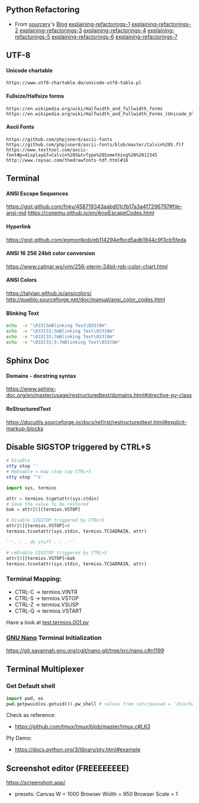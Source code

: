 ## Python Refactoring
* From [sourcery](https://sourcery.ai/blog)'s [Blog](https://sourcery.ai/blog/)
    [explaining-refactorings-1](https://sourcery.ai/blog/explaining-refactorings-1/)
    [explaining-refactorings-2](https://sourcery.ai/blog/explaining-refactorings-2/)
    [explaining-refactorings-3](https://sourcery.ai/blog/explaining-refactorings-3/)
    [explaining-refactorings-4](https://sourcery.ai/blog/explaining-refactorings-4/)
    [explaining-refactorings-5](https://sourcery.ai/blog/explaining-refactorings-5/)
    [explaining-refactorings-6](https://sourcery.ai/blog/explaining-refactorings-6/)
    [explaining-refactorings-7](https://sourcery.ai/blog/explaining-refactorings-7/)

## UTF-8
#### Unicode chartable
    https://www.utf8-chartable.de/unicode-utf8-table.pl
#### Fullsize/Halfsize forms
    https://en.wikipedia.org/wiki/Halfwidth_and_fullwidth_forms
    https://en.wikipedia.org/wiki/Halfwidth_and_Fullwidth_Forms_(Unicode_block)
#### Ascii Fonts
    https://github.com/phpjsnerd/ascii-fonts
    https://github.com/phpjsnerd/ascii-fonts/blob/master/Calvin%20S.flf
    https://www.texttool.com/ascii-font#p=display&f=Calvin%20S&t=Type%20Something%20%2012345
    http://www.roysac.com/thedrawfonts-tdf.html#16

## Terminal
#### ANSI Escape Sequences
https://gist.github.com/fnky/458719343aabd01cfb17a3a4f7296797#file-ansi-md
https://conemu.github.io/en/AnsiEscapeCodes.html
#### Hyperlink
https://gist.github.com/egmontkob/eb114294efbcd5adb1944c9f3cb5feda
#### ANSI 16 256 24bit color conversion
https://www.calmar.ws/vim/256-xterm-24bit-rgb-color-chart.html
#### ANSI Colors
https://talyian.github.io/ansicolors/
http://pueblo.sourceforge.net/doc/manual/ansi_color_codes.html

#### Blinking Text
```bash
echo  -e "\033[5mBlinking Text\033[0m"
echo  -e "\033[33;5mBlinking Text\033[0m"
echo  -e "\033[33;7mBlinking Text\033[0m"
echo  -e "\033[33;5;7mBlinking Text\033[0m"
```

## Sphinx Doc
#### Domains - docstring syntax
https://www.sphinx-doc.org/en/master/usage/restructuredtext/domains.html#directive-py-class
#### ReStructuredText
https://docutils.sourceforge.io/docs/ref/rst/restructuredtext.html#explicit-markup-blocks

## Disable SIGSTOP triggered by CTRL+S
```bash
# Disable
stty stop ''
# ReEnable = map stop top CTRL+S
stty stop '^s'
```

```python
import sys, termios

attr = termios.tcgetattr(sys.stdin)
# Save the value to be restored
bak = attr[6][termios.VSTOP]

# Disable SIGSTOP triggered by CTRL+S
attr[6][termios.VSTOP]=0
termios.tcsetattr(sys.stdin, termios.TCSADRAIN, attr)

'''. . . do stuff . . .'''

# reEnable SIGSTOP triggered by CTRL+S
attr[6][termios.VSTOP]=bak
termios.tcsetattr(sys.stdin, termios.TCSADRAIN, attr)
```
### Terminal Mapping:
 - CTRL-C -> termios.VINTR
 - CTRL-S -> termios.VSTOP
 - CTRL-Z -> termios.VSUSP
 - CTRL-Q -> termios.VSTART

Have a look at [test.termios.001.py](../../tests/test.termios.001.py)

### [GNU Nano](https://www.nano-editor.org) Terminal Initialization
https://git.savannah.gnu.org/cgit/nano.git/tree/src/nano.c#n1199

## Terminal Multiplexer

### Get Default shell

```python
import pwd, os
pwd.getpwuid(os.getuid()).pw_shell # values from /etc/passwd = '/bin/bash'
```

Check as reference:

 - https://github.com/tmux/tmux/blob/master/tmux.c#L63

Pty Demo:

 - https://docs.python.org/3/library/pty.html#example

## Screenshot editor (FREEEEEEEE)
https://screenshotr.app/

* presets:
  Canvas W = 1000
  Browser Width = 950
  Browser Scale = 1
